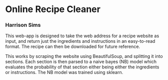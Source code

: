 # Online Recipe Cleaner
### Harrison Sims

This web-app is designed to take the web address for a recipe website as input, and return just the ingredients and instructions in an easy-to-read format. The recipe can then be downloaded for future reference.

This works by scraping the website using BeautifulSoup, and splitting it into sections. Each section is then parsed to a naive bayes (NB) model which evaluates the probability of that section either being either the ingredients or instructions. The NB model was trained using sklearn.


